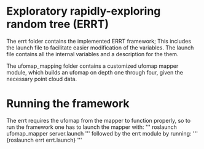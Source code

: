 # Exploratory rapidly-exploring random tree (ERRT)

The errt folder contains the implemented ERRT framework; This includes the launch file to facilitate easier modification of the variables. The launch file contains all the internal variables and a description for the them.

The ufomap_mapping folder contains a customized ufomap mapper module, which builds an ufomap on depth one through four, given the necessary point cloud data.

# Running the framework

The errt requires the ufomap from the mapper to function properly, so to run the framework one has to launch the mapper with:
'''
roslaunch ufomap_mapper server.launch
'''
followed by the errt module by running:
'''
{roslaunch errt errt.launch}
'''
